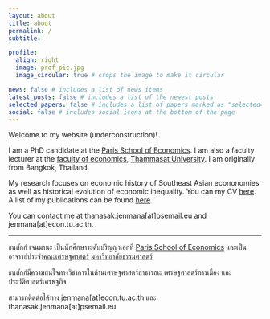 ```yaml
---
layout: about
title: about
permalink: /
subtitle: 

profile:
  align: right
  image: prof_pic.jpg
  image_circular: true # crops the image to make it circular

news: false # includes a list of news items
latest_posts: false # includes a list of the newest posts
selected_papers: false # includes a list of papers marked as "selected={true}"
social: false # includes social icons at the bottom of the page
---
```


Welcome to my website (underconstruction)! 

I am a PhD candidate at the [Paris School of Economics](https://www.parisschoolofeconomics.eu/fr/jenmana-thanasak/). I am also a faculty lecturer at the [faculty of economics](https://www.econ.tu.ac.th), [Thammasat University](https://www.tu.ac.th). I am originally from Bangkok, Thailand. 

My research focuses on economic history of Southeast Asian econonomies as well as historical evolution of economic inequality. You can my CV [here](https://jenmana.info/assets/pdf/CV_Jenmana.pdf). A list of my publications can be found [here](https://scholar.google.com/citations?hl=en&user=WDL7aJoAAAAJ&view_op=list_works&gmla=AP6z3OYUNfxtq7Nx1X46koXFsDgiRU7mo8D1RzRgGZKmRjT_o-cE0r39EIhGlsMIkyOnRwLWU3CG_L9vwrVZtXxkyJpcu4Ss6FwN4p6ecU4GvnNFTZvH4oF592qsGeWfI--oBvJqSzqnEXyf2ZqSm-_E931fKXTkoBw).

You can contact me at thanasak.jenmana[at]psemail.eu and jenmana[at]econ.tu.ac.th.

---
ธนสักก์ เจนมานะ เป็นนักศึกษาระดับปริญญาเอกที่ [Paris School of Economics](https://www.parisschoolofeconomics.eu/fr/jenmana-thanasak) และเป็นอาจารย์ประจำ[คณะเศรษฐศาสตร์](https://www.econ.tu.ac.th) [มหาวิทยาลัยธรรมศาสตร์](https://www.tu.ac.th)

ธนสักก์มีความสนใจทางวิชาการในด้านเศรษฐศาสตร์สาธารณะ เศรษฐศาสตร์การเมือง และประวัติศาสตร์เศรษฐกิจ

สามารถติดต่อได้ทาง jenmana[at]econ.tu.ac.th และ thanasak.jenmana[at]psemail.eu
